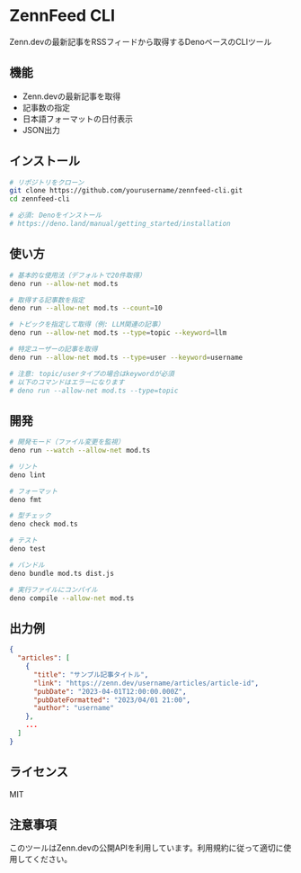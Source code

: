 # ZennFeed CLI

Zenn.devの最新記事をRSSフィードから取得するDenoベースのCLIツール

## 機能

- Zenn.devの最新記事を取得
- 記事数の指定
- 日本語フォーマットの日付表示
- JSON出力

## インストール

```bash
# リポジトリをクローン
git clone https://github.com/yourusername/zennfeed-cli.git
cd zennfeed-cli

# 必須: Denoをインストール
# https://deno.land/manual/getting_started/installation
```

## 使い方

```bash
# 基本的な使用法（デフォルトで20件取得）
deno run --allow-net mod.ts

# 取得する記事数を指定
deno run --allow-net mod.ts --count=10

# トピックを指定して取得（例: LLM関連の記事）
deno run --allow-net mod.ts --type=topic --keyword=llm

# 特定ユーザーの記事を取得
deno run --allow-net mod.ts --type=user --keyword=username

# 注意: topic/userタイプの場合はkeywordが必須
# 以下のコマンドはエラーになります
# deno run --allow-net mod.ts --type=topic
```

## 開発

```bash
# 開発モード（ファイル変更を監視）
deno run --watch --allow-net mod.ts

# リント
deno lint

# フォーマット
deno fmt

# 型チェック
deno check mod.ts

# テスト
deno test

# バンドル
deno bundle mod.ts dist.js

# 実行ファイルにコンパイル
deno compile --allow-net mod.ts
```

## 出力例

```json
{
  "articles": [
    {
      "title": "サンプル記事タイトル",
      "link": "https://zenn.dev/username/articles/article-id",
      "pubDate": "2023-04-01T12:00:00.000Z",
      "pubDateFormatted": "2023/04/01 21:00",
      "author": "username"
    },
    ...
  ]
}
```

## ライセンス

MIT

## 注意事項

このツールはZenn.devの公開APIを利用しています。利用規約に従って適切に使用してください。